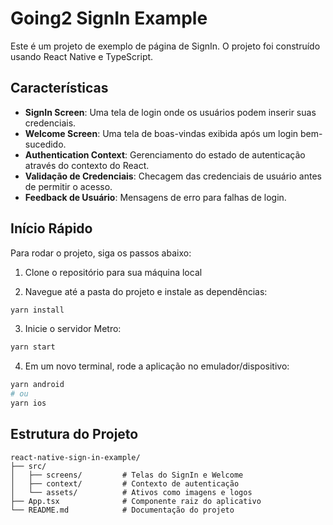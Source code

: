 # Going2 SignIn Example

Este é um projeto de exemplo de página de SignIn. O projeto foi construído usando React Native e TypeScript.

## Características

- **SignIn Screen**: Uma tela de login onde os usuários podem inserir suas credenciais.
- **Welcome Screen**: Uma tela de boas-vindas exibida após um login bem-sucedido.
- **Authentication Context**: Gerenciamento do estado de autenticação através do contexto do React.
- **Validação de Credenciais**: Checagem das credenciais de usuário antes de permitir o acesso.
- **Feedback de Usuário**: Mensagens de erro para falhas de login.

## Início Rápido

Para rodar o projeto, siga os passos abaixo:

1. Clone o repositório para sua máquina local

2. Navegue até a pasta do projeto e instale as dependências:

```bash
yarn install
```

3. Inicie o servidor Metro:

```bash
yarn start
```

4. Em um novo terminal, rode a aplicação no emulador/dispositivo:

```bash
yarn android
# ou
yarn ios
```

## Estrutura do Projeto

```
react-native-sign-in-example/
├── src/
│   ├── screens/         # Telas do SignIn e Welcome
│   ├── context/         # Contexto de autenticação
│   └── assets/          # Ativos como imagens e logos
├── App.tsx              # Componente raiz do aplicativo
└── README.md            # Documentação do projeto
```
